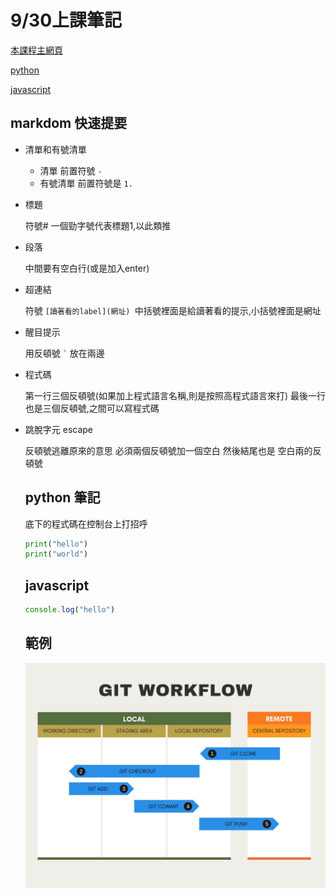 #  9/30上課筆記

[本課程主網頁](https://rmilab.nkust.edu.tw)

[python](#python-筆記)

[javascript](#javascript)


## markdom 快速提要

- 清單和有號清單

   - 清單 前置符號 `- `
   - 有號清單 前置符號是 `1. `

- 標題

  符號#  一個勁字號代表標題1,以此類推

- 段落

  中間要有空白行(或是加入enter)

- 超連結

  符號 `[讀著看的label](網址) `中括號裡面是給讀著看的提示,小括號裡面是網址

- 醒目提示

  用反頓號 `` ` `` 放在兩邊
- 程式碼

  第一行三個反頓號(如果加上程式語言名稱,則是按照高程式語言來打) 最後一行 也是三個反頓號,之間可以寫程式碼

- 跳脫字元 escape

  反頓號逃離原來的意思 必須兩個反頓號加一個空白 然後結尾也是 空白兩的反頓號


  ## python 筆記

  底下的程式碼在控制台上打招呼
  ```python
  print("hello")
  print("world")
  ```
 
  ## javascript
  ```javascript
  console.log("hello")
  ```

  ## 範例

  ![](./git-workflow.jpeg)